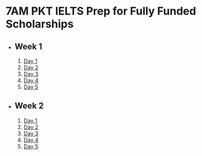 # 7AM PKT IELTS Prep for Fully Funded Scholarships

- ## Week 1

   1. [Day 1](https://www.facebook.com/iCodeguru/videos/909507091292244)
   2. [Day 2](https://www.facebook.com/iCodeguru/videos/572318618866939)
   3. [Day 3](https://www.facebook.com/iCodeguru/videos/1521381969263940)
   4. [Day 4](https://www.facebook.com/watch/?v=1307494136953248)
   5. [Day 5](https://www.facebook.com/iCodeguru/videos/1643299029948283)

- ## Week 2

   1. [Day 1](https://www.facebook.com/watch/?v=1349206082671525)
   2. [Day 2](https://www.facebook.com/watch/?v=27873152508965979)
   3. [Day 3](https://www.facebook.com/watch/?v=980199694080716)
   4. [Day 4](https://www.facebook.com/watch/?v=1260218261926852)
   5. [Day 5](https://www.facebook.com/watch/?v=1518313678866651)

<!-- - ## Week 3

   1. [Day 1](https://www.facebook.com/watch/?v=410847058684178)
   2. [Day 2](https://www.facebook.com/watch/?v=564380606367036)
   3. [Day 3](https://www.facebook.com/watch/?v=514032244995285)
   4. [Day 4]()
   5. [Day 5]() -->

<!-- - ## Week 

   1. [Day 1]()
   2. [Day 2]()
   3. [Day 3]()
   4. [Day 4]()
   5. [Day 5]() -->
